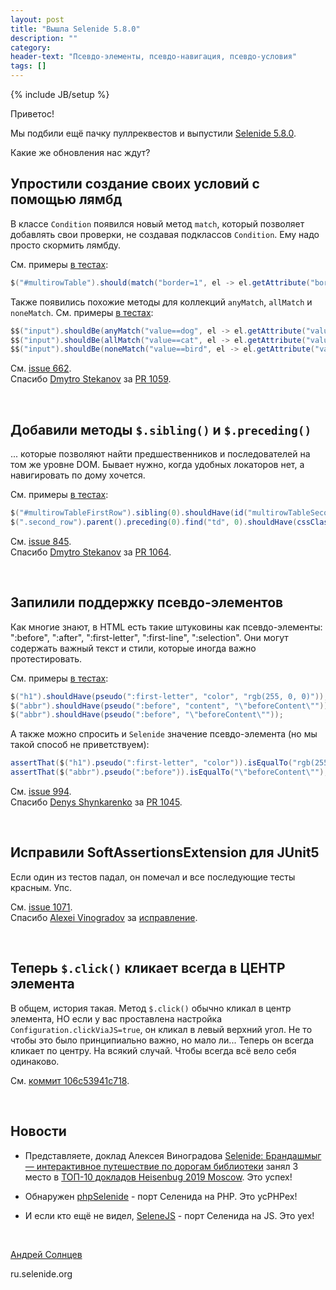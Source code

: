 ```yaml
---
layout: post
title: "Вышла Selenide 5.8.0"
description: ""
category:
header-text: "Псевдо-элементы, псевдо-навигация, псевдо-условия"
tags: []
---
```

{% include JB/setup %}

Приветос!

Мы подбили ещё пачку пуллреквестов и выпустили [Selenide 5.8.0](https://github.com/selenide/selenide/milestone/90?closed=1).

Какие же обновления нас ждут?

## Упростили создание своих условий с помощью лямбд

В классе `Condition` появился новый метод `match`, который позволяет добавлять свои проверки, не создавая подклассов `Condition`.
Ему надо просто скормить лямбду.  

См. примеры [в тестах](https://github.com/selenide/selenide/blob/master/src/test/java/integration/ConditionsTest.java):

```java
$("#multirowTable").should(match("border=1", el -> el.getAttribute("border").equals("1")));
```

Также появились похожие методы для коллекций `anyMatch`, `allMatch` и `noneMatch`. 
См. примеры [в тестах](https://github.com/selenide/selenide/blob/master/src/test/java/integration/CollectionMethodsTest.java):

```java
$$("input").shouldBe(anyMatch("value==dog", el -> el.getAttribute("value").equals("dog")));
$$("input").shouldBe(allMatch("value==cat", el -> el.getAttribute("value").equals("cat")));
$$("input").shouldBe(noneMatch("value==bird", el -> el.getAttribute("value").equals("bird")));
```

См. [issue 662](https://github.com/selenide/selenide/issues/662).  
Спасибо [Dmytro Stekanov](https://github.com/dstekanov) за [PR 1059](https://github.com/selenide/selenide/pull/1059).

<br/>

## Добавили методы `$.sibling()` и `$.preceding()`

... которые позволяют найти предшественников и последователей на том же уровне DOM. 
Бывает нужно, когда удобных локаторов нет, а навигировать по дому хочется. 

См. примеры [в тестах](https://github.com/selenide/selenide/blob/master/src/test/java/integration/SiblingTest.java):

```java
$("#multirowTableFirstRow").sibling(0).shouldHave(id("multirowTableSecondRow"));
$(".second_row").parent().preceding(0).find("td", 0).shouldHave(cssClass("first_row"));
```

См. [issue 845](https://github.com/selenide/selenide/issues/845).  
Спасибо [Dmytro Stekanov](https://github.com/dstekanov) за [PR 1064](https://github.com/selenide/selenide/pull/1064).

<br/>

## Запилили поддержку псевдо-элементов 

Как многие знают, в HTML есть такие штуковины как псевдо-элементы:  ":before", ":after", ":first-letter", ":first-line", ":selection". 
Они могут содержать важный текст и стили, которые иногда важно протестировать. 

См. примеры [в тестах](https://github.com/selenide/selenide/blob/master/src/test/java/integration/PseudoTest.java):

```java
$("h1").shouldHave(pseudo(":first-letter", "color", "rgb(255, 0, 0)"));
$("abbr").shouldHave(pseudo(":before", "content", "\"beforeContent\""));
$("abbr").shouldHave(pseudo(":before", "\"beforeContent\""));
```

А также можно спросить и `Selenide` значение псевдо-элемента (но мы такой способ не приветствуем):
```java
assertThat($("h1").pseudo(":first-letter", "color")).isEqualTo("rgb(255, 0, 0)");
assertThat($("abbr").pseudo(":before")).isEqualTo("\"beforeContent\"");
```

См. [issue 994](https://github.com/selenide/selenide/issues/994).  
Спасибо [Denys Shynkarenko](https://github.com/Denysss) за [PR 1045](https://github.com/selenide/selenide/pull/1045).

<br/>

## Исправили SoftAssertionsExtension для JUnit5

Если один из тестов падал, он помечал и все последующие тесты красным. Упс. 

См. [issue 1071](https://github.com/selenide/selenide/issues/1071).  
Спасибо [Alexei Vinogradov](https://github.com/vinogradoff) за [исправление](https://github.com/selenide/selenide/commit/e92b250337a36a7225d6fcbdffecbf102f4592da).

<br/>

## Теперь `$.click()` кликает всегда в ЦЕНТР элемента 

В общем, история такая. Метод `$.click()` обычно кликал в центр элемента, НО 
если у вас проставлена настройка `Configuration.clickViaJS=true`, он кликал в левый верхний угол. 
Не то чтобы это было принципиально важно, но мало ли... Теперь он всегда кликает по центру. 
На всякий случай. Чтобы всегда всё вело себя одинаково. 

См. [коммит 106c53941c718](https://github.com/selenide/selenide/commit/106c53941c7188c5a19677ad45fbdea910960c73).

<br/>

## Новости

* Представляете, доклад Алексея Виноградова [Selenide: Брандашмыг — интерактивное путешествие по дорогам библиотеки](https://youtu.be/3J6mX98TSjk) 
  занял 3 место в [ТОП-10 докладов Heisenbug 2019 Moscow](https://habr.com/ru/company/jugru/blog/489310/). Это успех!

* Обнаружен [phpSelenide](https://github.com/razielsd/phpSelenide) - порт Селенида на PHP. Это усPHPех!
* И если кто ещё не видел, [SeleneJS](https://github.com/automician/selenejs)  - порт Селенида на JS. Это уех!

<br>

[Андрей Солнцев](http://asolntsev.github.io/)

ru.selenide.org
